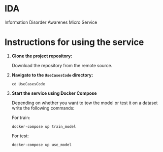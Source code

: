 # IDA
Information Disorder Awarenes Micro Service

# Instructions for using the service

1. **Clone the project repository:**

   Download the repository from the remote source.

2. **Navigate to the `UseCasesCode` directory:**

   ```
   cd UseCasesCode
   ```

3. **Start the service using Docker Compose**

   Depending on whether you want to tow the model or test it on a dataset write the following commands:
   
   For train:

   ```
   docker-compose up train_model
   ```
   For test:
   ```
   docker-compose up use_model
   ```

   
